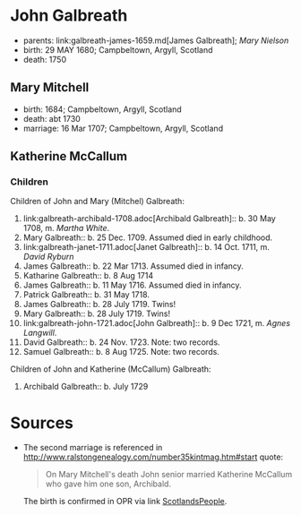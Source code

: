 # John Galbreath

- parents: link:galbreath-james-1659.md[James Galbreath]; *Mary Nielson*
- birth: 29 MAY 1680; Campbeltown, Argyll, Scotland
- death: 1750

## Mary Mitchell

- birth: 1684; Campbeltown, Argyll, Scotland
- death: abt 1730
- marriage: 16 Mar 1707; Campbeltown, Argyll, Scotland

## Katherine McCallum

### Children

Children of John and Mary (Mitchel) Galbreath:

1. link:galbreath-archibald-1708.adoc[Archibald Galbreath]:: b. 30 May 1708, m. *Martha White*.
2. Mary Galbreath:: b. 25 Dec. 1709.  Assumed died in early childhood.
3. link:galbreath-janet-1711.adoc[Janet Galbreath]:: b. 14 Oct. 1711, m. *David Ryburn*
4. James Galbreath:: b. 22 Mar 1713.  Assumed died in infancy.
5. Katharine Galbreath:: b. 8 Aug 1714
6. James Galbreath:: b. 11 May 1716.  Assumed died in infancy.
7. Patrick Galbreath:: b. 31 May 1718.
8. James Galbreath:: b. 28 July 1719.  Twins!
9. Mary Galbreath:: b. 28 July 1719.  Twins!
10. link:galbreath-john-1721.adoc[John Galbreath]:: b. 9 Dec 1721, m. *Agnes Langwill*.
11. David Galbreath:: b. 24 Nov. 1723.  Note: two records.
12. Samuel Galbreath:: b. 8 Aug 1725.  Note: two records.

Children of John and Katherine (McCallum) Galbreath:

1. Archibald Galbreath:: b. July 1729

# Sources

- The second marriage is referenced in http://www.ralstongenealogy.com/number35kintmag.htm#start quote:
  > On Mary Mitchell's death John senior married 
  > Katherine McCallum who gave him one son, Archibald.
 
  The birth is confirmed in OPR via link [ScotlandsPeople][sp1].

[sp1]:https://www.scotlandspeople.gov.uk/record-results?search_type=people&event=%28B%20OR%20C%20OR%20S%29&record_type%5B0%5D=opr_births&church_type=Old%20Parish%20Registers&dl_cat=church&dl_rec=church-births-baptisms&surname=galbreath&surname_so=starts&forename=archibald&forename_so=starts&sex=M&from_year=1729&to_year=1729&parent_names=galbreath&parent_names_so=exact&parent_name_two=McCallum&parent_name_two_so=exact&record=Church%20of%20Scotland%20%28old%20parish%20registers%29%20Roman%20Catholic%20Church%20Other%20churches
